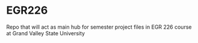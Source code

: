 # EGR226
Repo that will act as main hub for semester project files in EGR 226 course at Grand Valley State University

